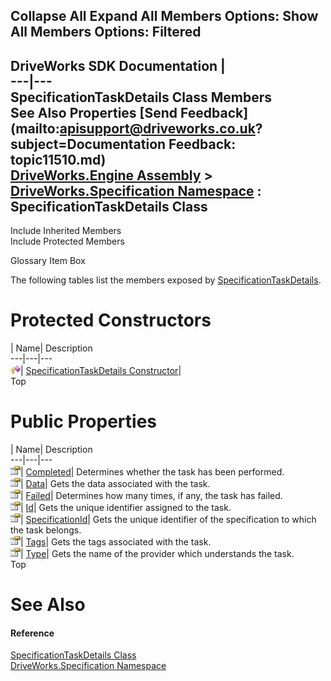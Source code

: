        

 Collapse All Expand All  Members Options: Show All  Members Options: Filtered   
---  
DriveWorks SDK Documentation  |   
---|---  
SpecificationTaskDetails Class Members   
See Also Properties [Send Feedback](mailto:apisupport@driveworks.co.uk?subject=Documentation Feedback: topic11510.md)  
[DriveWorks.Engine Assembly](topic2156.md) > [DriveWorks.Specification Namespace](topic10764.md) : SpecificationTaskDetails Class  
---  
  
Include Inherited Members    
Include Protected Members  


Glossary Item Box

The following tables list the members exposed by [SpecificationTaskDetails](topic11510.md).

# Protected Constructors

| Name| Description  
---|---|---  
![Protected Constructor](dotnetimages/protectedConstructor.gif)| [SpecificationTaskDetails Constructor](topic11517.md)|   
Top

# Public Properties

| Name| Description  
---|---|---  
![Public Property](dotnetimages/publicProperty.gif)| [Completed](topic11518.md)| Determines whether the task has been performed.   
![Public Property](dotnetimages/publicProperty.gif)| [Data](topic11519.md)| Gets the data associated with the task.   
![Public Property](dotnetimages/publicProperty.gif)| [Failed](topic11520.md)| Determines how many times, if any, the task has failed.   
![Public Property](dotnetimages/publicProperty.gif)| [Id](topic11521.md)| Gets the unique identifier assigned to the task.   
![Public Property](dotnetimages/publicProperty.gif)| [SpecificationId](topic11522.md)| Gets the unique identifier of the specification to which the task belongs.   
![Public Property](dotnetimages/publicProperty.gif)| [Tags](topic11523.md)| Gets the tags associated with the task.   
![Public Property](dotnetimages/publicProperty.gif)| [Type](topic11524.md)| Gets the name of the provider which understands the task.   
Top

# See Also

#### Reference

[SpecificationTaskDetails Class](topic11510.md)   
[DriveWorks.Specification Namespace](topic10764.md)


